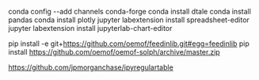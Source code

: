 conda config --add channels conda-forge
conda install dtale
conda install pandas
conda install plotly
jupyter labextension install spreadsheet-editor
jupyter labextension install jupyterlab-chart-editor


pip install -e git+https://github.com/oemof/feedinlib.git#egg=feedinlib
pip install https://github.com/oemof/oemof-solph/archive/master.zip

https://github.com/jpmorganchase/ipyregulartable
